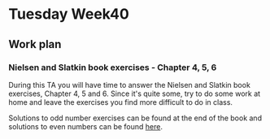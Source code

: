 # Tuesday Week40

## Work plan

### Nielsen and Slatkin book exercises - Chapter 4, 5, 6

During this TA you will have time to answer the Nielsen and Slatkin book exercises, Chapter 4, 5 and 6. Since it's quite some, try to do some work at home and leave the exercises you find more difficult to do in class. 

Solutions to odd number exercises can be found at the end of the book and solutions to even numbers can be found [here](http://people.bu.edu/msoren/BI515_2014/EvenNumberedSolutions.pdf).

